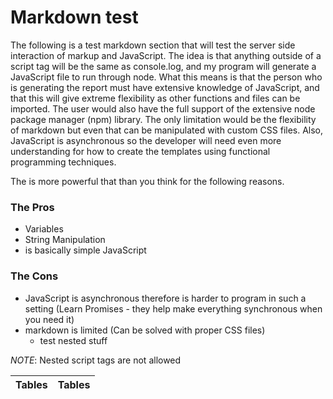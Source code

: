 # Markdown test

The following is a test markdown section that will test the server side interaction of markup and JavaScript. The idea is that anything outside of a script tag will be the same as console.log, and my program will generate a JavaScript file to run through node. What this means is that the person who is generating the report must have extensive knowledge of JavaScript, and that this will give extreme flexibility as other functions and files can be imported. The user would also have the full support of the extensive node package manager (npm) library. The only limitation would be the flexibility of markdown but even that can be manipulated with custom CSS files. Also, JavaScript is asynchronous so the developer will need even more understanding for how to create the templates using functional programming techniques.

The is more powerful that than you think for the following reasons.

### The Pros
+ Variables
+ String Manipulation
+ is basically simple JavaScript

### The Cons
+ JavaScript is asynchronous therefore is harder to program in such a setting (Learn Promises - they help make everything synchronous when you need it)
+ markdown is limited (Can be solved with proper CSS files)
    + test nested stuff

*NOTE*: Nested script tags are not allowed

<script>
let i = 0;
</script>
| Tables | Tables|
|:-------|:------|
<script>
for(; i<10; i++){
    console.log("| Tables | Tables |")
}
</script>
